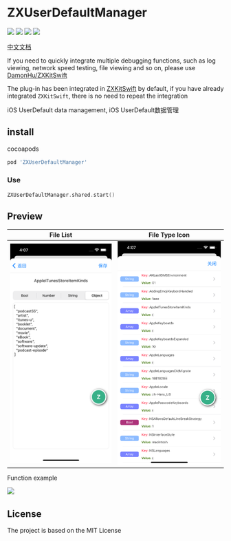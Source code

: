 # ZXUserDefaultManager

![](https://img.shields.io/badge/CocoaPods-supported-brightgreen) ![](https://img.shields.io/badge/Swift-5.0-brightgreen) ![](https://img.shields.io/badge/License-MIT-brightgreen) ![](https://img.shields.io/badge/version-iOS11.0-brightgreen)

[中文文档](./README.md)

If you need to quickly integrate multiple debugging functions, such as log viewing, network speed testing, file viewing and so on, please use [DamonHu/ZXKitSwift](https://github.com/DamonHu/ZXKitSwift)

The plug-in has been integrated in [ZXKitSwift](https://github.com/DamonHu/ZXKitSwift) by default, if you have already integrated `ZXKitSwift`, there is no need to repeat the integration

iOS UserDefault data management, iOS UserDefault数据管理



## install

cocoapods

```ruby
pod 'ZXUserDefaultManager'
```

### Use

```swift
ZXUserDefaultManager.shared.start()
```

## Preview

|File List|File Type Icon|
|----|----|
|![](./preview/demo2.png)|![](./preview/demo1.png)|

Function example

![](./preview/preview.gif)

## License

The project is based on the MIT License
